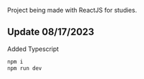 Project being made with ReactJS for studies.

## Update 08/17/2023

Added Typescript

```bash
npm i
npm run dev
```
